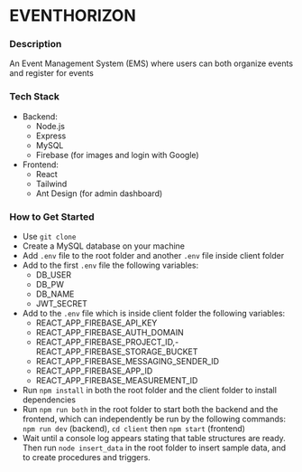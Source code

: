 # EVENTHORIZON

### Description

An Event Management System (EMS) where users can both organize events and register for events

### Tech Stack

- Backend:
  - Node.js
  - Express
  - MySQL
  - Firebase (for images and login with Google)
- Frontend:
  - React
  - Tailwind
  - Ant Design (for admin dashboard)

### How to Get Started

- Use `git clone`
- Create a MySQL database on your machine
- Add `.env` file to the root folder and another `.env` file inside client folder
- Add to the first `.env` file the following variables:
  - DB_USER
  - DB_PW
  - DB_NAME
  - JWT_SECRET
- Add to the `.env` file which is inside client folder the following variables:
  - REACT_APP_FIREBASE_API_KEY
  - REACT_APP_FIREBASE_AUTH_DOMAIN
  - REACT_APP_FIREBASE_PROJECT_ID,- REACT_APP_FIREBASE_STORAGE_BUCKET
  - REACT_APP_FIREBASE_MESSAGING_SENDER_ID
  - REACT_APP_FIREBASE_APP_ID
  - REACT_APP_FIREBASE_MEASUREMENT_ID
- Run `npm install` in both the root folder and the client folder to install dependencies
- Run `npm run both` in the root folder to start both the backend and the frontend, which can independently be run by the following commands: `npm run dev` (backend), `cd client` then `npm start` (frontend)
- Wait until a console log appears stating that table structures are ready. Then run `node insert_data` in the root folder to insert sample data, and to create procedures and triggers.
